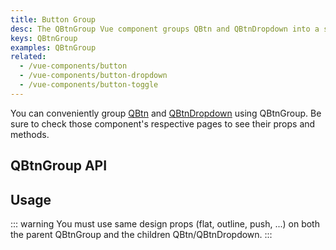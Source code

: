 ```yaml
---
title: Button Group
desc: The QBtnGroup Vue component groups QBtn and QBtnDropdown into a single unit.
keys: QBtnGroup
examples: QBtnGroup
related:
  - /vue-components/button
  - /vue-components/button-dropdown
  - /vue-components/button-toggle
---
```


You can conveniently group [QBtn](/vue-components/button) and [QBtnDropdown](/vue-components/button-dropdown) using QBtnGroup. Be sure to check those component's respective pages to see their props and methods.


## QBtnGroup API

<doc-api file="QBtnGroup" />

## Usage
<doc-example title="Examples" file="Group" />

::: warning
You must use same design props (flat, outline, push, ...) on both the parent QBtnGroup and the children QBtn/QBtnDropdown.
:::

<doc-example title="Spread horizontally" file="GroupSpread" />

<doc-example title="With QBtnDropdown" file="WithDropdown" />
